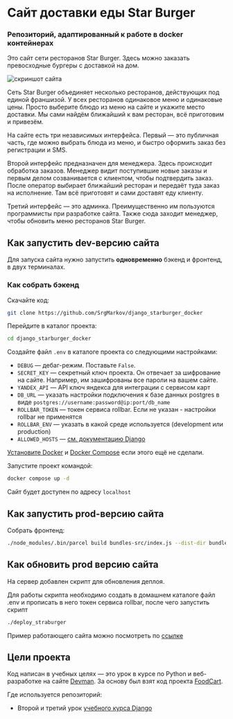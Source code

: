 # Сайт доставки еды Star Burger

### Репозиторий, адаптированный к работе в docker контейнерах


Это сайт сети ресторанов Star Burger. Здесь можно заказать превосходные бургеры с доставкой на дом.

![скриншот сайта](https://dvmn.org/filer/canonical/1594651635/686/)


Сеть Star Burger объединяет несколько ресторанов, действующих под единой франшизой. У всех ресторанов одинаковое меню и одинаковые цены. Просто выберите блюдо из меню на сайте и укажите место доставки. Мы сами найдём ближайший к вам ресторан, всё приготовим и привезём.

На сайте есть три независимых интерфейса. Первый — это публичная часть, где можно выбрать блюда из меню, и быстро оформить заказ без регистрации и SMS.

Второй интерфейс предназначен для менеджера. Здесь происходит обработка заказов. Менеджер видит поступившие новые заказы и первым делом созванивается с клиентом, чтобы подтвердить заказ. После оператор выбирает ближайший ресторан и передаёт туда заказ на исполнение. Там всё приготовят и сами доставят еду клиенту.

Третий интерфейс — это админка. Преимущественно им пользуются программисты при разработке сайта. Также сюда заходит менеджер, чтобы обновить меню ресторанов Star Burger.

## Как запустить dev-версию сайта

Для запуска сайта нужно запустить **одновременно** бэкенд и фронтенд, в двух терминалах.

### Как собрать бэкенд

Скачайте код:
```sh
git clone https://github.com/SrgMarkov/django_starburger_docker
```

Перейдите в каталог проекта:
```sh
cd django_starburger_docker
```

Создайте файл `.env` в каталоге проекта со следующими настройками:

- `DEBUG` — дебаг-режим. Поставьте `False`.
- `SECRET_KEY` — секретный ключ проекта. Он отвечает за шифрование на сайте. Например, им зашифрованы все пароли на вашем сайте.
- `YANDEX_API` — API ключ яндекса для интеграции с сервисом карт
- `DB_URL` — указать настройки подключения к базе данных postgres в виде `postgres://username:password@ip:port/db_name`
- `ROLLBAR_TOKEN` — токен сервиса rollbar. Если не указан - настройки rollbar не применятся
- `ROLLBAR_ENV` — указать в какой среде используется (development или production)
- `ALLOWED_HOSTS` — [см. документацию Django](https://docs.djangoproject.com/en/3.1/ref/settings/#allowed-hosts)

[Установите Docker](https://docs.docker.com/engine/install/) и [Docker Compose](https://docs.docker.com/compose/install/) если этого ещё не сделали.

Запустите проект командой:
```sh
docker compose up -d
```

Сайт будет доступен по адресу `localhost`


## Как запустить prod-версию сайта

Собрать фронтенд:

```sh
./node_modules/.bin/parcel build bundles-src/index.js --dist-dir bundles --public-url="./"
```


## Как обновить prod версию сайта

На сервер добавлен скрипт для обновления деплоя.

Для работы скрипта необходимо создать в домашнем каталоге файл .env и прописать в него токен сервиса rollbar, после чего запустить скрипт
```sh
./deploy_straburger
```

Пример работающего сайта можно посмотреть по [ссылке](https://silence-place.site)

## Цели проекта

Код написан в учебных целях — это урок в курсе по Python и веб-разработке на сайте [Devman](https://dvmn.org). За основу был взят код проекта [FoodCart](https://github.com/Saibharath79/FoodCart).

Где используется репозиторий:

- Второй и третий урок [учебного курса Django](https://dvmn.org/modules/django/)

